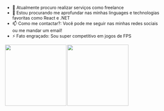 



- 🔭 Atualmente procuro realizar serviços como freelance
- 🌱 Estou procurando me aprofundar nas minhas linguages e technologias favoritas como React e .NET 
- 📫 Como me contactar?: Você pode me seguir nas minhas redes sociais ou me mandar um email!
- ⚡ Fato engraçado: Sou super competitivo em jogos de FPS


<img height="200px" src="https://github-readme-stats.vercel.app/api?username=LucasBaitz&show_icons=true&hide_border=true&&count_private=true&include_all_commits=true" /><img width="200px" align="left" src="https://github-readme-stats.vercel.app/api/top-langs/?username=LucasBaitz&hide=html&layout=compact&theme=buefy" />
